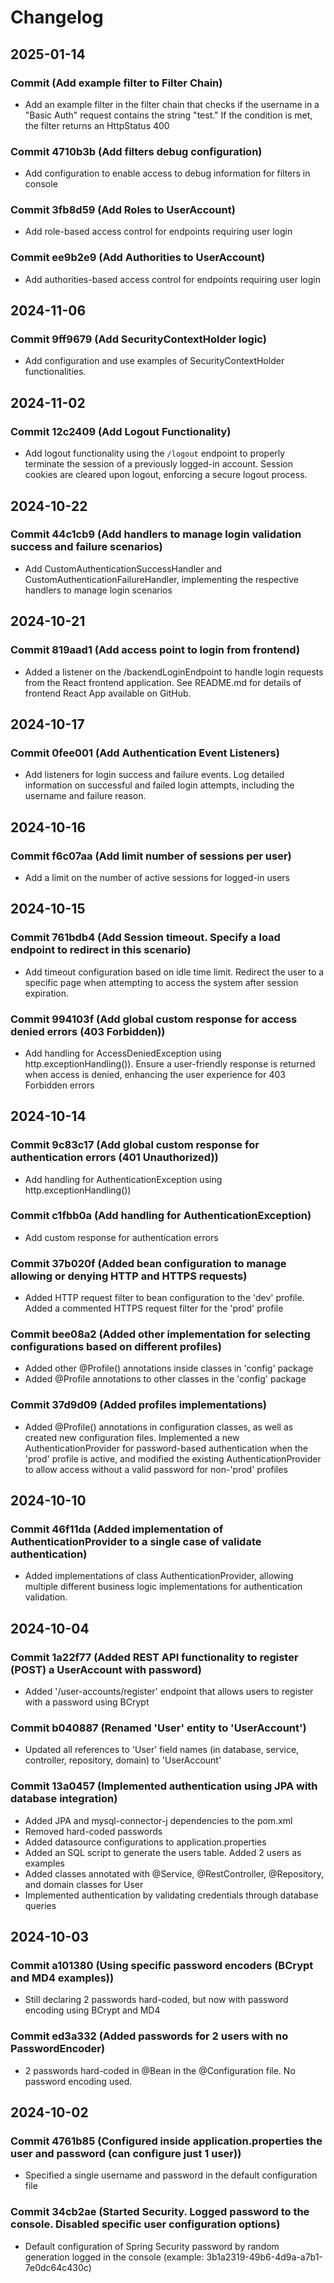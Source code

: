 # Changelog

## 2025-01-14
### Commit  (Add example filter to Filter Chain)
- Add an example filter in the filter chain that checks if the username in a "Basic Auth" request contains the string "test." If the condition is met, the filter returns an HttpStatus 400
### Commit 4710b3b (Add filters debug configuration)
- Add configuration to enable access to debug information for filters in console
### Commit 3fb8d59 (Add Roles to UserAccount)
- Add role-based access control for endpoints requiring user login
### Commit ee9b2e9 (Add Authorities to UserAccount)
- Add authorities-based access control for endpoints requiring user login

## 2024-11-06
### Commit 9ff9679 (Add SecurityContextHolder logic)
- Add configuration and use examples of SecurityContextHolder functionalities.

## 2024-11-02
### Commit 12c2409 (Add Logout Functionality)
- Add logout functionality using the `/logout` endpoint to properly terminate the session of a previously logged-in account. Session cookies are cleared upon logout, enforcing a secure logout process.

## 2024-10-22
### Commit 44c1cb9 (Add handlers to manage login validation success and failure scenarios)
- Add CustomAuthenticationSuccessHandler and CustomAuthenticationFailureHandler, implementing the respective handlers to manage login scenarios

## 2024-10-21
### Commit 819aad1 (Add access point to login from frontend)
- Added a listener on the /backendLoginEndpoint to handle login requests from the React frontend application. See README.md for details of frontend React App available on GitHub.

## 2024-10-17
### Commit 0fee001 (Add Authentication Event Listeners)
- Add listeners for login success and failure events. Log detailed information on successful and failed login attempts, including the username and failure reason.

## 2024-10-16
### Commit f6c07aa (Add limit number of sessions per user)
- Add a limit on the number of active sessions for logged-in users

## 2024-10-15
### Commit 761bdb4 (Add Session timeout. Specify a load endpoint to redirect in this scenario)
- Add timeout configuration based on idle time limit. Redirect the user to a specific page when attempting to access the system after session expiration.
### Commit 994103f (Add global custom response for access denied errors (403 Forbidden))
- Add handling for AccessDeniedException using http.exceptionHandling()). Ensure a user-friendly response is returned when access is denied, enhancing the user experience for 403 Forbidden errors	

## 2024-10-14
### Commit 9c83c17 (Add global custom response for authentication errors (401 Unauthorized))
- Add handling for AuthenticationException using http.exceptionHandling())
### Commit c1fbb0a (Add handling for AuthenticationException)
- Add custom response for authentication errors
### Commit 37b020f (Added bean configuration to manage allowing or denying HTTP and HTTPS requests)
- Added HTTP request filter to bean configuration to the 'dev' profile. Added a commented HTTPS request filter for the 'prod' profile
### Commit bee08a2 (Added other implementation for selecting configurations based on different profiles)
- Added other @Profile() annotations inside classes in 'config' package
- Added @Profile annotations to other classes in the 'config' package
### Commit 37d9d09 (Added profiles implementations)
- Added @Profile() annotations in configuration classes, as well as created new configuration files. Implemented a new AuthenticationProvider for password-based authentication when the 'prod' profile is active, and modified the existing AuthenticationProvider to allow access without a valid password for non-'prod' profiles

## 2024-10-10 
### Commit 46f11da (Added implementation of AuthenticationProvider to a single case of validate authentication)
- Added implementations of class AuthenticationProvider, allowing multiple different business logic implementations for authentication validation. 

## 2024-10-04
### Commit 1a22f77 (Added REST API functionality to register (POST) a UserAccount with password)
- Added '/user-accounts/register' endpoint that allows users to register with a password using BCrypt
### Commit b040887 (Renamed 'User' entity to 'UserAccount')
- Updated all references to 'User' field names (in database, service, controller, repository, domain)  to 'UserAccount'
### Commit 13a0457 (Implemented authentication using JPA with database integration)
- Added JPA and mysql-connector-j dependencies to the pom.xml
- Removed hard-coded passwords
- Added datasource configurations to application.properties
- Added an SQL script to generate the users table. Added 2 users as examples
- Added classes annotated with @Service, @RestController, @Repository, and domain classes for User
- Implemented authentication by validating credentials through database queries

## 2024-10-03
### Commit a101380 (Using specific password encoders (BCrypt and MD4 examples))
- Still declaring 2 passwords hard-coded, but now with password encoding using BCrypt and MD4
### Commit ed3a332 (Added passwords for 2 users with no PasswordEncoder)
- 2 passwords hard-coded in @Bean in the @Configuration file. No password encoding  used.

## 2024-10-02
### Commit 4761b85 (Configured inside application.properties the user and password (can configure just 1 user))
- Specified a single username and password in the default configuration file
### Commit 34cb2ae (Started Security. Logged password to the console. Disabled specific user configuration options)
- Default configuration of Spring Security password by random generation logged in the console (example: 3b1a2319-49b6-4d9a-a7b1-7e0dc64c430c)
